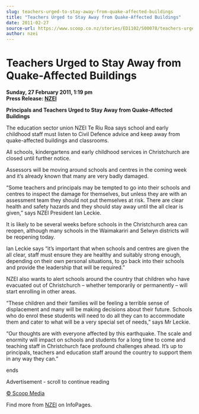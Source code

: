 ```yaml
---
slug: teachers-urged-to-stay-away-from-quake-affected-buildings
title: "Teachers Urged to Stay Away from Quake-Affected Buildings"
date: 2011-02-27
source-url: https://www.scoop.co.nz/stories/ED1102/S00078/teachers-urged-to-stay-away-from-quake-affected-buildings.htm
author: nzei
---
```

Teachers Urged to Stay Away from Quake-Affected Buildings
=========================================================

**Sunday, 27 February 2011, 1:19 pm**  
**Press Release: [NZEI](https://info.scoop.co.nz/NZEI)**

**Principals and Teachers Urged to Stay Away from Quake-Affected Buildings**  
  
The education sector union NZEI Te Riu Roa says school and early childhood staff must listen to Civil Defence advice and keep away from quake-affected buildings and classrooms.

All schools, kindergartens and early childhood services in Christchurch are closed until further notice.

Assessors will be moving around schools and centres in the coming week and it’s already known that many are very badly damaged.

“Some teachers and principals may be tempted to go into their schools and centres to inspect the damage for themselves, but unless they are with an assessment team they should not put themselves at risk. There are clear health and safety hazards and they should stay away until the all clear is given,” says NZEI President Ian Leckie.

It is likely to be several weeks before schools in the Christchurch area can reopen, although many schools in the Waimakariri and Selwyn districts will be reopening today.

Ian Leckie says “it’s important that when schools and centres are given the all clear, staff must ensure they are healthy and suitably strong enough, depending on their own personal situations, to go back into their schools and provide the leadership that will be required.”

NZEI also wants to alert schools around the country that children who have evacuated out of Christchurch – whether temporarily or permanently – will start enrolling in other areas.

“These children and their families will be feeling a terrible sense of displacement and many will be making decisions about their future. Schools who do enrol these students will need to do all they can to accommodate them and cater to what will be a very special set of needs,” says Mr Leckie.

“Our thoughts are with everyone affected by this earthquake. The scale and enormity will impact on schools and students for a long time to come and teaching staff in Christchurch face profound challenges ahead. It’s up to principals, teachers and education staff around the country to support them in any way they can.”

  
ends  

Advertisement - scroll to continue reading





[© Scoop Media](http://www.scoop.co.nz/about/terms.html)

Find more from [NZEI](https://info.scoop.co.nz/NZEI) on InfoPages.